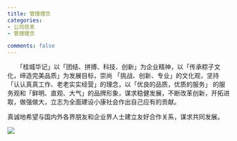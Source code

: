 ```yaml
---
title: 管理理念
categories:
- 公司信息
- 管理理念

comments: false
---
```



   　　「桂城华记」以「团结、拼搏、科技、创新」为企业精神，以「传承粽子文化，缔造完美品质」为发展目标，崇尚 「挑战、创新、专业」的文化观，坚持「认认真真工作、老老实实经营」的理念，以「优良的品质，优质的服务」 的服务观和「鲜明、直观、大气」的品牌形象，谋求稳健发展，不断改革创新，开拓进取，做强做大，立志为全面建设小康社会作出自己应有的贡献。

真诚地希望与国内外各界朋友和企业界人士建立友好合作关系，谋求共同发展。

<img src="/blog/public/css/images/company_linian/a.jpg">

